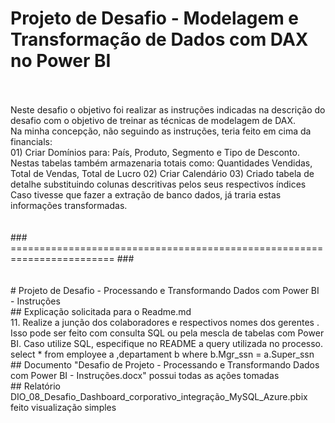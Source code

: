 # Projeto de Desafio - Modelagem e Transformação de Dados com DAX no Power BI #
<br>
<br>
Neste desafio o objetivo foi realizar as instruções indicadas na descrição do desafio com o objetivo de treinar as técnicas de modelagem de DAX.
<br>
Na minha concepção, não seguindo as instruções, teria feito em cima da financials:
<br>
01) Criar Domínios para: País, Produto, Segmento e Tipo de Desconto. Nestas tabelas também armazenaria totais como: Quantidades Vendidas, Total de Vendas, Total de Lucro
02) Criar Calendário
03) Criado tabela de detalhe substituindo colunas descritivas pelos seus respectivos índices
<br>
Caso tivesse que fazer a extração de banco dados, já traria estas informações transformadas.
<br>
<br>
<br>
### ======================================================================== ###
<br>
<br>
<br>
# Projeto de Desafio - Processando e Transformando Dados com Power BI - Instruções
<br>
## Explicação solicitada para o Readme.md
<br>
11.	Realize a junção dos colaboradores e respectivos nomes dos gerentes . Isso pode ser feito com consulta SQL ou pela mescla de tabelas com Power BI. Caso utilize SQL, especifique no README a query utilizada no processo.
select *
  from employee             a
      ,departament          b
 where b.Mgr_ssn            = a.Super_ssn 
<br>
## Documento "Desafio de Projeto - Processando e Transformando Dados com Power BI - Instruções.docx" possui todas as ações tomadas
<br>
## Relatório DIO_08_Desafio_Dashboard_corporativo_integração_MySQL_Azure.pbix feito visualização simples
<br>
